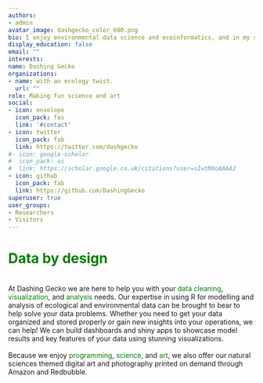 ```yaml
---
authors:
- admin
avatar_image: dashgecko_color_600.png
bio: I enjoy environmental data science and ecoinformatics, and in my spare time I take nature photos and make digital art.
display_education: false
email: ""
interests:
name: Dashing Gecko
organizations:
- name: with an ecology twist.
  url: ""
role: Making fun science and art
social:
- icon: envelope
  icon_pack: fas
  link: '#contact'
- icon: twitter
  icon_pack: fab
  link: https://twitter.com/dashgecko
#- icon: google-scholar
#  icon_pack: ai
#  link: https://scholar.google.co.uk/citations?user=sIwtMXoAAAAJ
- icon: github
  icon_pack: fab
  link: https://github.com/DashingGecko
superuser: true
user_groups:
- Researchers
- Visitors
---
```

<h1 style="color:green"> Data by design </h1>
</br>
At Dashing Gecko we are here to help you with your <span style="color:green">data cleaning</span>, <span style="color:green">visualization</span>, and <span style="color:green">analysis</span> needs. Our expertise in using R for modelling and analysis of ecological and environmental data can be brought to bear to help solve your data problems. Whether you need to get your data organized and stored properly or gain new insights into your operations, we can help! We can build dashboards and shiny apps to showcase model results and key features of your data using stunning visualizations.  
</br>
</br>
Because we enjoy <span style="color:green">programming</span>, <span style="color:green">science</span>, and <span style="color:green">art</span>, we also offer our natural sciences themed digital art and photography printed on demand through Amazon and Redbubble. 